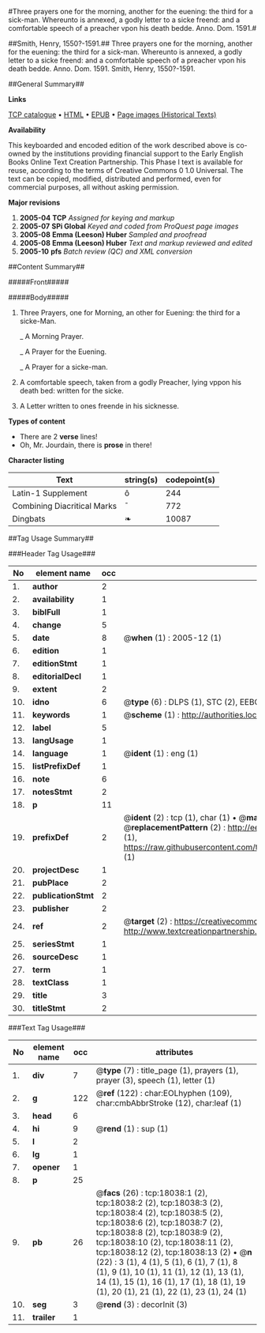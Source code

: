 #Three prayers one for the morning, another for the euening: the third for a sick-man. Whereunto is annexed, a godly letter to a sicke freend: and a comfortable speech of a preacher vpon his death bedde. Anno. Dom. 1591.#

##Smith, Henry, 1550?-1591.##
Three prayers one for the morning, another for the euening: the third for a sick-man. Whereunto is annexed, a godly letter to a sicke freend: and a comfortable speech of a preacher vpon his death bedde. Anno. Dom. 1591.
Smith, Henry, 1550?-1591.

##General Summary##

**Links**

[TCP catalogue](http://www.ota.ox.ac.uk/tcp/)  • 
[HTML](http://tei.it.ox.ac.uk/tcp/Texts-HTML/free/A12/A12390.html)  • 
[EPUB](http://tei.it.ox.ac.uk/tcp/Texts-EPUB/free/A12/A12390.epub) • 
[Page images (Historical Texts)](https://data.historicaltexts.jisc.ac.uk/view?pubId=eebo-99852701e&pageId=eebo-99852701e-18038-1)

**Availability**

This keyboarded and encoded edition of the
	       work described above is co-owned by the institutions
	       providing financial support to the Early English Books
	       Online Text Creation Partnership. This Phase I text is
	       available for reuse, according to the terms of Creative
	       Commons 0 1.0 Universal. The text can be copied,
	       modified, distributed and performed, even for
	       commercial purposes, all without asking permission.

**Major revisions**

1. __2005-04__ __TCP__ *Assigned for keying and markup*
1. __2005-07__ __SPi Global__ *Keyed and coded from ProQuest page images*
1. __2005-08__ __Emma (Leeson) Huber__ *Sampled and proofread*
1. __2005-08__ __Emma (Leeson) Huber__ *Text and markup reviewed and edited*
1. __2005-10__ __pfs__ *Batch review (QC) and XML conversion*

##Content Summary##

#####Front#####

#####Body#####

1. Three Prayers, one for Morning, an other for Euening: the third for a sicke-Man.

    _ A Morning Prayer.

    _ A Prayer for the Euening.

    _ A Prayer for a sicke-man.

1. A comfortable speech, taken from a godly Preacher, lying vppon his death bed: written for the sicke.

1. A Letter written to ones freende in his sicknesse.

**Types of content**

  * There are 2 **verse** lines!
  * Oh, Mr. Jourdain, there is **prose** in there!

**Character listing**


|Text|string(s)|codepoint(s)|
|---|---|---|
|Latin-1 Supplement|ô|244|
|Combining             Diacritical Marks|̄|772|
|Dingbats|❧|10087|

##Tag Usage Summary##

###Header Tag Usage###

|No|element name|occ|attributes|
|---|---|---|---|
|1.|__author__|2||
|2.|__availability__|1||
|3.|__biblFull__|1||
|4.|__change__|5||
|5.|__date__|8| @__when__ (1) : 2005-12 (1)|
|6.|__edition__|1||
|7.|__editionStmt__|1||
|8.|__editorialDecl__|1||
|9.|__extent__|2||
|10.|__idno__|6| @__type__ (6) : DLPS (1), STC (2), EEBO-CITATION (1), PROQUEST (1), VID (1)|
|11.|__keywords__|1| @__scheme__ (1) : http://authorities.loc.gov/ (1)|
|12.|__label__|5||
|13.|__langUsage__|1||
|14.|__language__|1| @__ident__ (1) : eng (1)|
|15.|__listPrefixDef__|1||
|16.|__note__|6||
|17.|__notesStmt__|2||
|18.|__p__|11||
|19.|__prefixDef__|2| @__ident__ (2) : tcp (1), char (1)  •  @__matchPattern__ (2) : ([0-9\-]+):([0-9IVX]+) (1), (.+) (1)  •  @__replacementPattern__ (2) : http://eebo.chadwyck.com/downloadtiff?vid=$1&page=$2 (1), https://raw.githubusercontent.com/textcreationpartnership/Texts/master/tcpchars.xml#$1 (1)|
|20.|__projectDesc__|1||
|21.|__pubPlace__|2||
|22.|__publicationStmt__|2||
|23.|__publisher__|2||
|24.|__ref__|2| @__target__ (2) : https://creativecommons.org/publicdomain/zero/1.0/ (1), http://www.textcreationpartnership.org/docs/. (1)|
|25.|__seriesStmt__|1||
|26.|__sourceDesc__|1||
|27.|__term__|1||
|28.|__textClass__|1||
|29.|__title__|3||
|30.|__titleStmt__|2||


###Text Tag Usage###

|No|element name|occ|attributes|
|---|---|---|---|
|1.|__div__|7| @__type__ (7) : title_page (1), prayers (1), prayer (3), speech (1), letter (1)|
|2.|__g__|122| @__ref__ (122) : char:EOLhyphen (109), char:cmbAbbrStroke (12), char:leaf (1)|
|3.|__head__|6||
|4.|__hi__|9| @__rend__ (1) : sup (1)|
|5.|__l__|2||
|6.|__lg__|1||
|7.|__opener__|1||
|8.|__p__|25||
|9.|__pb__|26| @__facs__ (26) : tcp:18038:1 (2), tcp:18038:2 (2), tcp:18038:3 (2), tcp:18038:4 (2), tcp:18038:5 (2), tcp:18038:6 (2), tcp:18038:7 (2), tcp:18038:8 (2), tcp:18038:9 (2), tcp:18038:10 (2), tcp:18038:11 (2), tcp:18038:12 (2), tcp:18038:13 (2)  •  @__n__ (22) : 3 (1), 4 (1), 5 (1), 6 (1), 7 (1), 8 (1), 9 (1), 10 (1), 11 (1), 12 (1), 13 (1), 14 (1), 15 (1), 16 (1), 17 (1), 18 (1), 19 (1), 20 (1), 21 (1), 22 (1), 23 (1), 24 (1)|
|10.|__seg__|3| @__rend__ (3) : decorInit (3)|
|11.|__trailer__|1||

